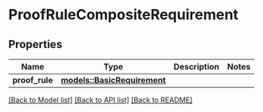 # ProofRuleCompositeRequirement

## Properties

Name | Type | Description | Notes
------------ | ------------- | ------------- | -------------
**proof_rule** | [**models::BasicRequirement**](BasicRequirement.md) |  | 

[[Back to Model list]](../README.md#documentation-for-models) [[Back to API list]](../README.md#documentation-for-api-endpoints) [[Back to README]](../README.md)


